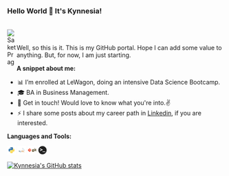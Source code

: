 ### Hello World 👋 It's Kynnesia!
<br/>
</a>
<a href="https://www.linkedin.com/in/aleixcampsf/">
<img align="left" alt="Saket Prag" width="22px" src="https://cdn.jsdelivr.net/npm/simple-icons@v3/icons/linkedin.svg" />
</a>
<br />

<br />
Well, so this is it. This is my GitHub portal. Hope I can add some value to anything. 
But, for now, I am just starting.


**A snippet about me:**
- 📊 I’m enrolled at LeWagon, doing an intensive Data Science Bootcamp.
- 🎓 BA in Business Management.
- 💬 Get in touch! Would love to know what you're into.✌
- ⚡ I share some posts about my career path in [Linkedin](https://www.linkedin.com/in/aleixcampsf/recent-activity/shares/), if you are interested. 

**Languages and Tools:**


<code><img height="20" src="https://raw.githubusercontent.com/github/explore/80688e429a7d4ef2fca1e82350fe8e3517d3494d/topics/python/python.png"></code>
<code><img height="20" src="https://raw.githubusercontent.com/github/explore/80688e429a7d4ef2fca1e82350fe8e3517d3494d/topics/mysql/mysql.png"></code>
<code><img height="20" src="https://raw.githubusercontent.com/github/explore/80688e429a7d4ef2fca1e82350fe8e3517d3494d/topics/git/git.png"></code>
<code><img height="20" src="https://raw.githubusercontent.com/github/explore/80688e429a7d4ef2fca1e82350fe8e3517d3494d/topics/terminal/terminal.png"></code>

[![Kynnesia's GitHub stats](https://github-readme-stats.vercel.app/api?username=kynnesia)](https://github.com/anuraghazra/github-readme-stats)
